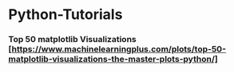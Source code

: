 # Python-Tutorials

### Top 50 matplotlib Visualizations [https://www.machinelearningplus.com/plots/top-50-matplotlib-visualizations-the-master-plots-python/]
